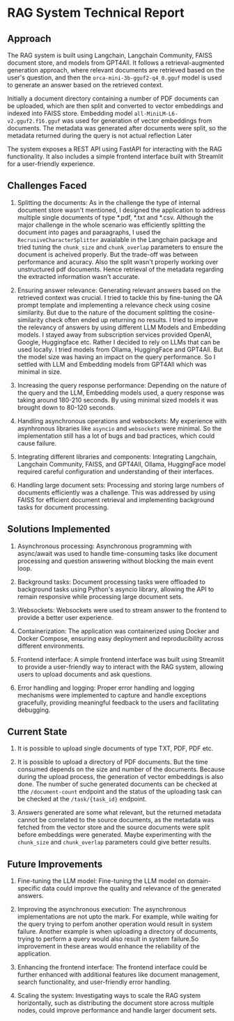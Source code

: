 # RAG System Technical Report

## Approach

The RAG system is built using Langchain, Langchain Community, FAISS document store, and models from GPT4All. It follows a retrieval-augmented generation approach, where relevant documents are retrieved based on the user's question, and then the `orca-mini-3b-gguf2-q4_0.gguf` model is used to generate an answer based on the retrieved context.

Initially a document directory containing a number of PDF documents can be uploaded, which are then split and converted to vector embeddings and indexed into FAISS store. Embedding model `all-MiniLM-L6-v2.gguf2.f16.gguf` was used for generation of vector embeddings from documents. The metadata was generated after documents were split, so the metadata returned during the query is not actual reflection Later 

The system exposes a REST API using FastAPI for interacting with the RAG functionality. It also includes a simple frontend interface built with Streamlit for a user-friendly experience.

## Challenges Faced

1. Splitting the documents: As in the challenge the type of internal document store wasn't mentioned, I designed the application to address multiple single documents of type *.pdf, *.txt and *.csv. Although the major challenge in the whole scenario was efficiently splitting the document into pages and paraagraphs, I used the `RecrusiveCharacterSplitter` avaialable in the Langchain package and tried tuning the `chunk_size` and `chunk_overlap` parameters to ensure the document is acheived properly. But the trade-off was between performance and acuracy. Also the split wasn't properly working over unstructured pdf documents. Hence retrieval of the metadata regarding the extracted information wasn't accurate. 

2. Ensuring answer relevance: Generating relevant answers based on the retrieved context was crucial. I tried to tackle this by fine-tuning the QA prompt template and implementing a relevance check using cosine similarity. But due to the nature of the document splitting the cosine-similarity check often ended up returning no results. I tried to improve the relevancy of answers by using different LLM Models and Embedding models. I stayed away from subscription services provided OpenAI, Google, Huggingface etc. Rather I decided to rely on LLMs that can be used locally. I tried models from Ollama, HuggingFace and GPT4All. But the model size was having an impact on the query performance. So I settled with LLM and Embedding models from GPT4All which was minimal in size.

3. Increasing the query response performance: Depending on the nature of the query and the LLM, Embedding models used, a query response was taking around 180-210 seconds. By using minimal sized models it was brought down to 80-120 seconds.

4. Handling asynchronous operations and websockets: My experience with asynhronous libraries like `asyncio` and `websockets` were minimal. So the implementation still has a lot of bugs and bad practices, which could cause failure.

5. Integrating different libraries and components: Integrating Langchain, Langchain Community, FAISS, and GPT4All, Ollama, HuggingFace model required careful configuration and understanding of their interfaces.

6. Handling large document sets: Processing and storing large numbers of documents efficiently was a challenge. This was addressed by using FAISS for efficient document retrieval and implementing background tasks for document processing.


## Solutions Implemented

1. Asynchronous processing: Asynchronous programming with async/await was used to handle time-consuming tasks like document processing and question answering without blocking the main event loop.

2. Background tasks: Document processing tasks were offloaded to background tasks using Python's asyncio library, allowing the API to remain responsive while processing large document sets.

3. Websockets: Websockets were used to stream answer to the frontend to provide a better user experience.

3. Containerization: The application was containerized using Docker and Docker Compose, ensuring easy deployment and reproducibility across different environments.

4. Frontend interface: A simple frontend interface was built using Streamlit to provide a user-friendly way to interact with the RAG system, allowing users to upload documents and ask questions.

5. Error handling and logging: Proper error handling and logging mechanisms were implemented to capture and handle exceptions gracefully, providing meaningful feedback to the users and facilitating debugging.

## Current State

1. It is possible to upload single documents of type TXT, PDF, PDF etc.

2. It is possible to upload a directory of PDF documents. But the time consumed depends on the size and number of the documents. Because during the upload process, the generation of vector embeddings is also done. The number of suche generated documents can be checked at tthe `/document-count` endpoint and the status of the uploading task can be checked at the `/task/{task_id}` endpoint.

3. Answers generated are some what relevant, but the returned metadata cannot be correlated to the source documents, as the metadata was fetched from the vector store and the source documents were split before embeddings were generated. Maybe experimenting with the `chunk_size` and `chunk_overlap` parameters could give better results.


## Future Improvements

1. Fine-tuning the LLM model: Fine-tuning the LLM model on domain-specific data could improve the quality and relevance of the generated answers.

2. Improving the asynchronous execution: The asynchronous implementations are not upto the mark. For example, while waiting for the query trying to perfom another operation would result in system failure. Another example is when uploading a directory of documents, trying to perform a query would also result in system failure.So improvement in these areas would enhance the reliability of the application.

3. Enhancing the frontend interface: The frontend interface could be further enhanced with additional features like document management, search functionality, and user-friendly error handling.

4. Scaling the system: Investigating ways to scale the RAG system horizontally, such as distributing the document store across multiple nodes, could improve performance and handle larger document sets.

